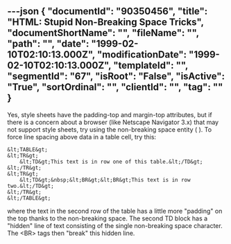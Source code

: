 ---json
{
  "documentId": "90350456",
  "title": "HTML: Stupid Non-Breaking Space Tricks",
  "documentShortName": "",
  "fileName": "",
  "path": "",
  "date": "1999-02-10T02:10:13.000Z",
  "modificationDate": "1999-02-10T02:10:13.000Z",
  "templateId": "",
  "segmentId": "67",
  "isRoot": "False",
  "isActive": "True",
  "sortOrdinal": "",
  "clientId": "",
  "tag": ""
}
---

Yes, style sheets have the padding-top and margin-top attributes, but if there is a concern about a browser (like Netscape Navigator 3.x) that may not support style sheets, try using the non-breaking space entity (&nbsp;). To force line spacing above data in a table cell, try this:

    &lt;TABLE&gt;
    &lt;TR&gt;
        &lt;TD&gt;This text is in row one of this table.&lt;/TD&gt;
    &lt;/TR&gt;
    &lt;TR&gt;
        &lt;TD&gt;&nbsp;&lt;BR&gt;&lt;BR&gt;This text is in row two.&lt;/TD&gt;
    &lt;/TR&gt;
    &lt;/TABLE&gt;

where the text in the second row of the table has a little more &quot;padding&quot; on the top thanks to the non-breaking space. The second TD block has a &quot;hidden&quot; line of text consisting of the single non-breaking space character. The &lt;BR&gt; tags then &quot;break&quot; this hidden line.
